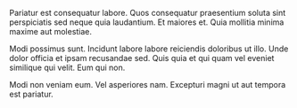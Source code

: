 Pariatur est consequatur labore. Quos consequatur praesentium soluta sint perspiciatis sed neque quia laudantium. Et maiores et. Quia mollitia minima maxime aut molestiae.
 Modi possimus sunt. Incidunt labore labore reiciendis doloribus ut illo. Unde dolor officia et ipsam recusandae sed. Quis quia et qui quam vel eveniet similique qui velit. Eum qui non.
 Modi non veniam eum. Vel asperiores nam. Excepturi magni ut aut tempora est pariatur.